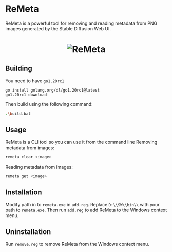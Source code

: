 # ReMeta

ReMeta is a powerful tool for removing and reading metadata from PNG images generated by the Stable Diffusion Web UI. 

<h1 align="center">
<img src="https://i.imgur.com/ruYrHxU.png" alt="ReMeta">
</h1>

## Building

You need to have `go1.20rc1` 
```
go install golang.org/dl/go1.20rc1@latest
go1.20rc1 download
```
Then build using the following command:
```sh
.\build.bat
```

## Usage

ReMeta is a CLI tool so you can use it from the command line 
Removing metadata from images:
```sh
remeta clear <image>
```
Reading metadata from images:
```sh
remeta get <image>
```

## Installation

Modify path in to `remeta.exe` in `add.reg`. Replace `D:\\SW\\bin\\` with your path to `remeta.exe`. Then run `add.reg` to add ReMeta to the Windows context menu.

## Uninstallation

Run `remove.reg` to remove ReMeta from the Windows context menu.


